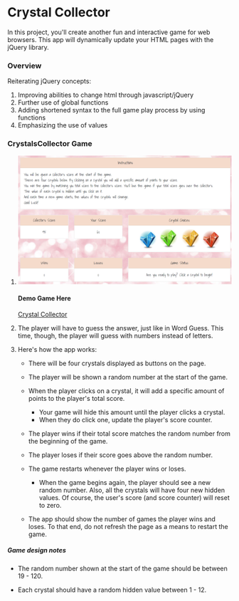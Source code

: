 # Crystal Collector

In this project, you'll create another fun and interactive game for web browsers. This app will dynamically update your HTML pages with the jQuery library.


### Overview

Reiterating jQuery concepts:

1. Improving abilities to change html through javascript/jQuery
2. Further use of global functions
3. Adding shortened syntax to the full game play process by using functions
4. Emphasizing the use of values

### CrystalsCollector Game


1. ![crystal collector](https://github.com/bltarkany/Crystal-Collector/blob/master/assets/images/gamepic.png)

   #### Demo Game Here
      [Crystal Collector](https://bltarkany.github.io/Crystal-Collector/)


2. The player will have to guess the answer, just like in Word Guess. This time, though, the player will guess with numbers instead of letters. 

3. Here's how the app works:

   * There will be four crystals displayed as buttons on the page.

   * The player will be shown a random number at the start of the game.

   * When the player clicks on a crystal, it will add a specific amount of points to the player's total score. 

     * Your game will hide this amount until the player clicks a crystal.
     * When they do click one, update the player's score counter.

   * The player wins if their total score matches the random number from the beginning of the game.

   * The player loses if their score goes above the random number.

   * The game restarts whenever the player wins or loses.

     * When the game begins again, the player should see a new random number. Also, all the crystals will have four new hidden values. Of course, the user's score (and score counter) will reset to zero.

   * The app should show the number of games the player wins and loses. To that end, do not refresh the page as a means to restart the game.

##### Game design notes

* The random number shown at the start of the game should be between 19 - 120.

* Each crystal should have a random hidden value between 1 - 12.
